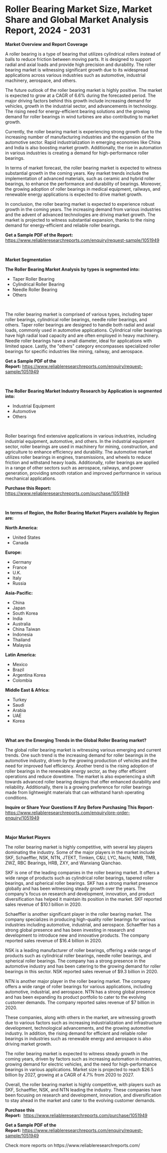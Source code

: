 <p><h1>Roller Bearing Market Size, Market Share and Global Market Analysis Report, 2024 - 2031</h1></p><p><strong>Market Overview and Report Coverage</strong></p>
<p><p>A roller bearing is a type of bearing that utilizes cylindrical rollers instead of balls to reduce friction between moving parts. It is designed to support radial and axial loads and provide high precision and durability. The roller bearing market is witnessing significant growth due to its widespread applications across various industries such as automotive, industrial machinery, aerospace, and others.</p><p>The future outlook of the roller bearing market is highly positive. The market is expected to grow at a CAGR of 6.6% during the forecasted period. The major driving factors behind this growth include increasing demand for vehicles, growth in the industrial sector, and advancements in technology. The rising need for energy-efficient bearing solutions and the growing demand for roller bearings in wind turbines are also contributing to market growth.</p><p>Currently, the roller bearing market is experiencing strong growth due to the increasing number of manufacturing industries and the expansion of the automotive sector. Rapid industrialization in emerging economies like China and India is also boosting market growth. Additionally, the rise in automation in various industries is creating a demand for high-performance roller bearings.</p><p>In terms of market forecast, the roller bearing market is expected to witness substantial growth in the coming years. Key market trends include the implementation of advanced materials, such as ceramic and hybrid roller bearings, to enhance the performance and durability of bearings. Moreover, the growing adoption of roller bearings in medical equipment, railways, and renewable energy applications is expected to drive market growth.</p><p>In conclusion, the roller bearing market is expected to experience robust growth in the coming years. The increasing demand from various industries and the advent of advanced technologies are driving market growth. The market is projected to witness substantial expansion, thanks to the rising demand for energy-efficient and reliable roller bearings.</p></p>
<p><strong>Get a Sample PDF of the Report:</strong> <a href="https://www.reliableresearchreports.com/enquiry/request-sample/1051949">https://www.reliableresearchreports.com/enquiry/request-sample/1051949</a></p>
<p>&nbsp;</p>
<p><strong>Market Segmentation</strong></p>
<p><strong>The Roller Bearing Market Analysis by types is segmented into:</strong></p>
<p><ul><li>Taper Roller Bearing</li><li>Cylindrical Roller Bearing</li><li>Needle Roller Bearing</li><li>Others</li></ul></p>
<p>&nbsp;</p>
<p><p>The roller bearing market is comprised of various types, including taper roller bearings, cylindrical roller bearings, needle roller bearings, and others. Taper roller bearings are designed to handle both radial and axial loads, commonly used in automotive applications. Cylindrical roller bearings have high radial load capacity and are often employed in heavy machinery. Needle roller bearings have a small diameter, ideal for applications with limited space. Lastly, the "others" category encompasses specialized roller bearings for specific industries like mining, railway, and aerospace.</p></p>
<p><strong>Get a Sample PDF of the Report:</strong>&nbsp;<a href="https://www.reliableresearchreports.com/enquiry/request-sample/1051949">https://www.reliableresearchreports.com/enquiry/request-sample/1051949</a></p>
<p>&nbsp;</p>
<p><strong>The Roller Bearing Market Industry Research by Application is segmented into:</strong></p>
<p><ul><li>Industrial Equipment</li><li>Automotive</li><li>Others</li></ul></p>
<p>&nbsp;</p>
<p><p>Roller bearings find extensive applications in various industries, including industrial equipment, automotive, and others. In the industrial equipment sector, roller bearings are used in machinery for mining, construction, and agriculture to enhance efficiency and durability. The automotive market utilizes roller bearings in engines, transmissions, and wheels to reduce friction and withstand heavy loads. Additionally, roller bearings are applied in a range of other sectors such as aerospace, railways, and power generation, providing smooth rotation and improved performance in various mechanical applications.</p></p>
<p><strong>Purchase this Report:</strong>&nbsp; <a href="https://www.reliableresearchreports.com/purchase/1051949">https://www.reliableresearchreports.com/purchase/1051949</a></p>
<p>&nbsp;</p>
<p><strong>In terms of Region, the Roller Bearing Market Players available by Region are:</strong></p>
<p>
    <p> <strong> North America: </strong>
        <ul>
            <li>United States</li>
            <li>Canada</li>
        </ul>
        </p> 
    <p> <strong> Europe: </strong>
        <ul>
            <li>Germany</li>
            <li>France</li>
            <li>U.K.</li>
            <li>Italy</li>
            <li>Russia</li>
        </ul>
        </p> 
    <p> <strong> Asia-Pacific: </strong>
        <ul>
            <li>China</li>
            <li>Japan</li>
            <li>South Korea</li>
            <li>India</li>
            <li>Australia</li>
            <li>China Taiwan</li>
            <li>Indonesia</li>
            <li>Thailand</li>
            <li>Malaysia</li>
        </ul>
        </p> 
    <p> <strong> Latin America: </strong>
        <ul>
            <li>Mexico</li>
            <li>Brazil</li>
            <li>Argentina Korea</li>
            <li>Colombia</li>
        </ul>
        </p> 
    <p> <strong> Middle East & Africa: </strong>
        <ul>
            <li>Turkey</li>
            <li>Saudi</li>
            <li>Arabia</li>
            <li>UAE</li>
            <li>Korea</li>
        </ul>
    </p>
    </p>
<p>&nbsp;</p>
<p><strong>What are the Emerging Trends in the Global Roller Bearing market?</strong></p>
<p><p>The global roller bearing market is witnessing various emerging and current trends. One such trend is the increasing demand for roller bearings in the automotive industry, driven by the growing production of vehicles and the need for improved fuel efficiency. Another trend is the rising adoption of roller bearings in the renewable energy sector, as they offer efficient operations and reduce downtime. The market is also experiencing a shift towards advanced roller bearing designs that offer enhanced durability and reliability. Additionally, there is a growing preference for roller bearings made from lightweight materials that can withstand harsh operating conditions.</p></p>
<p><strong>Inquire or Share Your Questions If Any Before Purchasing This Report</strong>- <a href="https://www.reliableresearchreports.com/enquiry/pre-order-enquiry/1051949">https://www.reliableresearchreports.com/enquiry/pre-order-enquiry/1051949</a></p>
<p>&nbsp;</p>
<p><strong>Major Market Players</strong></p>
<p><p>The roller bearing market is highly competitive, with several key players dominating the industry. Some of the major players in the market include SKF, Schaeffler, NSK, NTN, JTEKT, Timken, C&U, LYC, Nachi, NMB, TMB, ZWZ, RBC Bearings, HRB, ZXY, and Wanxiang Qianchao.</p><p>SKF is one of the leading companies in the roller bearing market. It offers a wide range of products such as cylindrical roller bearings, tapered roller bearings, and spherical roller bearings. SKF has a strong market presence globally and has been witnessing steady growth over the years. The company's focus on research and development, innovation, and product diversification has helped it maintain its position in the market. SKF reported sales revenue of $10.1 billion in 2020.</p><p>Schaeffler is another significant player in the roller bearing market. The company specializes in producing high-quality roller bearings for various industries including automotive, industrial, and aerospace. Schaeffler has a strong global presence and has been investing in research and development to introduce new and innovative products. The company reported sales revenue of $16.4 billion in 2020.</p><p>NSK is a leading manufacturer of roller bearings, offering a wide range of products such as cylindrical roller bearings, needle roller bearings, and spherical roller bearings. The company has a strong presence in the automotive industry and has been catering to the growing demand for roller bearings in this sector. NSK reported sales revenue of $9.3 billion in 2020.</p><p>NTN is another major player in the roller bearing market. The company offers a wide range of roller bearings for various applications, including automotive, industrial, and aerospace. NTN has a strong global presence and has been expanding its product portfolio to cater to the evolving customer demands. The company reported sales revenue of $7 billion in 2020.</p><p>These companies, along with others in the market, are witnessing growth due to various factors such as increasing industrialization and infrastructure development, technological advancements, and the growing automotive industry. In addition, the rising demand for efficient and reliable roller bearings in industries such as renewable energy and aerospace is also driving market growth.</p><p>The roller bearing market is expected to witness steady growth in the coming years, driven by factors such as increasing automation in industries, growing demand for electric vehicles, and the need for high-performance bearings in various applications. Market size is projected to reach $26.5 billion by 2027, growing at a CAGR of 4.7% from 2020 to 2027.</p><p>Overall, the roller bearing market is highly competitive, with players such as SKF, Schaeffler, NSK, and NTN leading the industry. These companies have been focusing on research and development, innovation, and diversification to stay ahead in the market and cater to the evolving customer demands.</p></p>
<p><strong>Purchase this Report:</strong>&nbsp;&nbsp;<a href="https://www.reliableresearchreports.com/purchase/1051949">https://www.reliableresearchreports.com/purchase/1051949</a></p>
<p></p>
<p><strong>Get a Sample PDF of the Report:</strong>&nbsp;<a href="https://www.reliableresearchreports.com/enquiry/request-sample/1051949">https://www.reliableresearchreports.com/enquiry/request-sample/1051949</a></p>
<p>Check more reports on https://www.reliableresearchreports.com/</p>